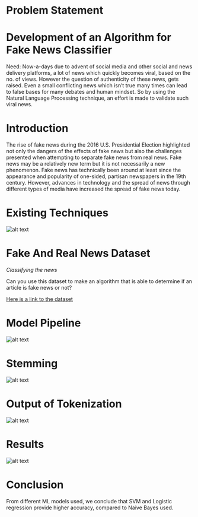 # Problem Statement #

# Development of an Algorithm for Fake News Classifier #
Need: Now-a-days due to advent of social media and other social and news  delivery  platforms,  a  lot  of  news  which  quickly  becomes  viral, based on the no. of views. However the question of authenticity of these news, gets raised. Even a small conflicting news which isn’t true many times can lead to false bases for many debates and human mindset. So by using the Natural Language Processing technique, an effort is made to validate such viral news. 

# Introduction #
The rise of fake news during the 2016 U.S. Presidential Election highlighted not only the dangers of the effects of fake news but also the challenges presented when attempting to separate fake news from real news. Fake news may be a relatively new term but it is not necessarily a new phenomenon. Fake news has technically been around at least since the appearance and popularity of one-sided, partisan newspapers in the 19th century. However, advances in technology and the spread of news through different types of media have increased the spread of fake news today.

# Existing Techniques #
![alt text](https://github.com/HamoyeHQ/stage-f-16-fake-news/blob/master/Existing%20techniques.PNG)

# Fake And Real News Dataset #
*Classifying the news*

Can you use this dataset to make an algorithm that is able to determine if an article is fake news or not?

[Here is a link to the dataset](https://www.kaggle.com/clmentbisaillon/fake-and-real-news-dataset)

# Model Pipeline #
![alt text](https://github.com/HamoyeHQ/stage-f-16-fake-news/blob/master/Model_pipeline.PNG)

# Stemming #
![alt text](https://github.com/HamoyeHQ/stage-f-16-fake-news/blob/master/Stemming.PNG)

# Output of Tokenization #
![alt text](https://github.com/HamoyeHQ/stage-f-16-fake-news/blob/master/Output_of_tokenization.PNG)

# Results #
![alt text](https://github.com/HamoyeHQ/stage-f-16-fake-news/blob/master/Model%20Metrices.PNG)

# Conclusion #
From different ML models used, we conclude that SVM and Logistic regression provide higher accuracy, compared to Naive Bayes used.



